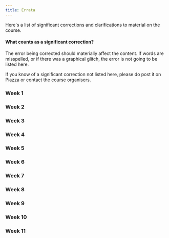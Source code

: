 ```yaml
---
title: Errata
---
```


Here's a list of significant corrections and clarifications to material on the course.

#### What counts as a significant correction?
The error being corrected should materially affect the content. If words are misspelled, or if there was a graphical glitch, the error is not going to be listed here.

If you know of a significant correction not listed here, please do post it on <a id="Piazza">Piazza</a> or contact the <a id = "people">course organisers</a>.

### Week 1

<!-- <p id="W105"><strong>IDS - Week 01 - 05 - Meet the toolkit: programming</strong></p>
 
- The video is very quiet due to an error when rendering the video! We recommend making sure you do not have any other programs that cause notifications open as these will be quite loud. This issue is resolved in future weeks videos.
 - This year to work on application exercises, you need to _clone_ them from their git repository (see Opening a Project) or watch video 02.
 
 <p id="W106"><strong>IDS - Week 01 - 06 - Meet the toolkit: version control and collaboration</strong></p>
 
 - The video is very quiet (see above).
 - Signing up to GitHub looks a tad different than demoed in the video, but asks for largely the same information.-->

### Week 2

<!-- <p id="W202"><strong>IDS - Week 02 - 02 - Data and visualisation</strong></p>
 
 - At 8:30, it is mentioned that Wilkinson's The Grammar of Graphics (available through DiscoverEd for free) is the inspiration for `ggplot2`. It should be additionally noted that the author of `ggplot2`, Hadley Wickham, "proposes an alternative parameterization of the grammar, based around the idea of building up a graphic from multiple layers of data. The grammar differs from Wilkinson’s in its arrangement of the components, the development of a hierarchy of defaults, and in that it is embedded inside another programming language.". See <a id="LayeredGG">A Layered Grammar of Graphics</a> for details.-->


### Week 3

### Week 4

### Week 5

### Week 6

### Week 7

### Week 8

### Week 9

### Week 10

### Week 11
